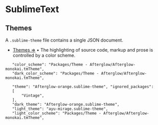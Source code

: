 # SublimeText
## Themes
A `.sublime-theme` file contains a single JSON document.

- [Themes &rArr;](https://www.sublimetext.com/docs/themes.html) &bull; The highlighting of source code, markup and prose is controlled by a color scheme.

 ```
    "color_scheme": "Packages/Theme - Afterglow/Afterglow-monokai.tmTheme",
    "dark_color_scheme": "Packages/Theme - Afterglow/Afterglow-monokai.tmTheme",

    "theme": "Afterglow-orange.sublime-theme", "ignored_packages":
    [
        "Vintage",
    ],
    "dark_theme": "Afterglow-orange.sublime-theme",
    "light_theme": "ayu-mirage.sublime-theme",
    "light_color_scheme": "Packages/Theme - Afterglow/Afterglow-monokai.tmTheme",
```
